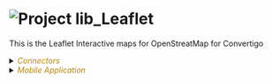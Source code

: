 
# ![](https://github.com/convertigo/convertigo/blob/develop/engine/src/com/twinsoft/convertigo/beans/core/images/project_color_16x16.png?raw=true "Project") lib_Leaflet

This is the Leaflet Interactive maps for OpenStreatMap for Convertigo


<details><summary><span style="color:DarkGoldenRod"><i>Connectors</i></span></summary><blockquote><p>


## ![](https://github.com/convertigo/convertigo/blob/develop/engine/src/com/twinsoft/convertigo/beans/connectors/images/sqlconnector_color_16x16.png?raw=true "SqlConnector") void

void connector, replace or don't use it

<details><summary><span style="color:DarkGoldenRod"><i>Transactions</i></span></summary><blockquote><p>


### ![](https://github.com/convertigo/convertigo/blob/develop/engine/src/com/twinsoft/convertigo/beans/transactions/images/sqltransaction_color_16x16.png?raw=true "SqlTransaction") void

does nothing
</p></blockquote></details>
</p></blockquote></details>

<details><summary><span style="color:DarkGoldenRod"><i>Mobile Application</i></span></summary><blockquote><p>


## ![](https://github.com/convertigo/convertigo/blob/develop/engine/src/com/twinsoft/convertigo/beans/core/images/mobileapplication_color_16x16.png?raw=true "MobileApplication") Application

Describes the mobile application global properties

<details><summary><span style="color:DarkGoldenRod"><i>Pages</i></span></summary><blockquote><p>


### ![](https://github.com/convertigo/convertigo/blob/develop/engine/src/com/twinsoft/convertigo/beans/ngx/components/images/pagecomponent_color_16x16.png?raw=true "PageComponent") Page

My First Page as root page
</p></blockquote></details>

<details><summary><span style="color:DarkGoldenRod"><i>Shared Components</i></span></summary><blockquote><p>


### ![](https://github.com/convertigo/convertigo/blob/develop/engine/src/com/twinsoft/convertigo/beans/ngx/components/images/uisharedcomponent_16x16.png?raw=true "UISharedRegularComponent") LeafletMap

The Leaflet Shared Component. Use this component to add OpenStreetMaps maps to you applications.

<span style="color:DarkGoldenRod">Variables</span>

<table>
<tr>
<th>
name
</th>
<th>
comment
</th>
</tr>
<tr>
<td>
<img src="https://github.com/convertigo/convertigo/blob/develop/engine/src/com/twinsoft/convertigo/beans/ngx/components/images/uicompvariable_16x16.png?raw=true "  alt="UICompVariable" >&nbsp;center
</td>
<td>
The map will be centered on this coordinates described by this object


```

{ lat: 46.879966, lng: -121.726909}

```



</td>
</tr>
<tr>
<td>
<img src="https://github.com/convertigo/convertigo/blob/develop/engine/src/com/twinsoft/convertigo/beans/ngx/components/images/uicompvariable_16x16.png?raw=true "  alt="UICompVariable" >&nbsp;circles
</td>
<td>
Add Circles on the map using an array of objects :


```

[
	// Circle #1
	{
		lat: 46.879966,		// lat of the circle center
		lng: -121.726909,	// lng of the circle center
		radius: 5000			// Circle radius
	},
	// Circle #2
	...
]

```


You can add as many circles you want in the array.

</td>
</tr>
<tr>
<td>
<img src="https://github.com/convertigo/convertigo/blob/develop/engine/src/com/twinsoft/convertigo/beans/ngx/components/images/uicompvariable_16x16.png?raw=true "  alt="UICompVariable" >&nbsp;layers
</td>
<td>
The maps will display layers coming for data sources. You can give the layer information here by using an array of objects such as :


```

[
	// layer #1
	{
		name: 'OpenStreetMap',											// Name of the layer source
		source: 'https://{s}.tile.openstreetmap.org/{z}/{x}/{y}.png',	// Layer url pattern (here To feed the layer from Open 																											// Street Maps)
		options: {														// Layer options
			maxZoom: 18,
			attribution: '...' 
		}
	},
	// Layer #2
	...
]

```



You can add as many layers you want.
</td>
</tr>
<tr>
<td>
<img src="https://github.com/convertigo/convertigo/blob/develop/engine/src/com/twinsoft/convertigo/beans/ngx/components/images/uicompvariable_16x16.png?raw=true "  alt="UICompVariable" >&nbsp;markers
</td>
<td>
Add Markers on the maps using an array of Objects :


```

[
	// Marker #1
	{
		lat: 46.879966,			// lat of marker
		lng: -121.726909,		// lng of Marker
		options: {
			title: 'here'		// All the marker options you can find at https://leafletjs.com/reference.html#marker
		},
		tooltip: 'I am Here',	// The tooltip on the marker
		popup: 'I am Here'		// a Popup displayed over the marker
	},
	// Marker #2
	...
]

```




</td>
</tr>
<tr>
<td>
<img src="https://github.com/convertigo/convertigo/blob/develop/engine/src/com/twinsoft/convertigo/beans/ngx/components/images/uicompvariable_16x16.png?raw=true "  alt="UICompVariable" >&nbsp;polygons
</td>
<td>
Add polygons to the maps using an Array of objects :


```

[
	// Polygon #1
	[
		[ 46.8, -121.85 ],		// Latlng segment #1
		[ 46.92, -121.92 ],		// Latlng segment #2
		[ 46.87, -121.8 ]		// Latlng segment #3
	],
	// Polygon #2
	...
]

```



</td>
</tr>
<tr>
<td>
<img src="https://github.com/convertigo/convertigo/blob/develop/engine/src/com/twinsoft/convertigo/beans/ngx/components/images/uicompvariable_16x16.png?raw=true "  alt="UICompVariable" >&nbsp;zoom
</td>
<td>
Zoom factor
</td>
</tr>
</table>

</p></blockquote></details>
</p></blockquote></details>
